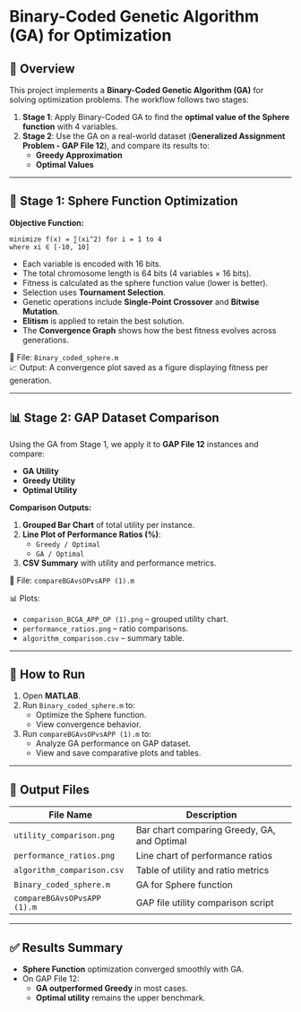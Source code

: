# Binary-Coded Genetic Algorithm (GA) for Optimization

## 📌 Overview

This project implements a **Binary-Coded Genetic Algorithm (GA)** for solving optimization problems. The workflow follows two stages:

1. **Stage 1**: Apply Binary-Coded GA to find the **optimal value of the Sphere function** with 4 variables.
2. **Stage 2**: Use the GA on a real-world dataset (**Generalized Assignment Problem - GAP File 12**), and compare its results to:
   - **Greedy Approximation**
   - **Optimal Values**

---

## 🧪 Stage 1: Sphere Function Optimization

**Objective Function:**

```
minimize f(x) = ∑(xi^2) for i = 1 to 4
where xi ∈ [-10, 10]
```

- Each variable is encoded with 16 bits.
- The total chromosome length is 64 bits (4 variables × 16 bits).
- Fitness is calculated as the sphere function value (lower is better).
- Selection uses **Tournament Selection**.
- Genetic operations include **Single-Point Crossover** and **Bitwise Mutation**.
- **Elitism** is applied to retain the best solution.
- The **Convergence Graph** shows how the best fitness evolves across generations.

📁 File: `Binary_coded_sphere.m`  
📈 Output: A convergence plot saved as a figure displaying fitness per generation.

---

## 📊 Stage 2: GAP Dataset Comparison

Using the GA from Stage 1, we apply it to **GAP File 12** instances and compare:

- **GA Utility**
- **Greedy Utility**
- **Optimal Utility**

**Comparison Outputs:**

1. **Grouped Bar Chart** of total utility per instance.
2. **Line Plot of Performance Ratios (%)**:
   - `Greedy / Optimal`
   - `GA / Optimal`
3. **CSV Summary** with utility and performance metrics.

📁 File: `compareBGAvsOPvsAPP (1).m`

📊 Plots:
- `comparison_BCGA_APP_OP (1).png` – grouped utility chart.
- `performance_ratios.png` – ratio comparisons.
- `algorithm_comparison.csv` – summary table.

---

## 🔧 How to Run

1. Open **MATLAB**.
2. Run `Binary_coded_sphere.m` to:
   - Optimize the Sphere function.
   - View convergence behavior.
3. Run `compareBGAvsOPvsAPP (1).m` to:
   - Analyze GA performance on GAP dataset.
   - View and save comparative plots and tables.

---

## 📂 Output Files

| File Name                  | Description                                 |
|---------------------------|---------------------------------------------|
| `utility_comparison.png`  | Bar chart comparing Greedy, GA, and Optimal |
| `performance_ratios.png`  | Line chart of performance ratios            |
| `algorithm_comparison.csv`| Table of utility and ratio metrics          |
| `Binary_coded_sphere.m`   | GA for Sphere function                      |
| `compareBGAvsOPvsAPP (1).m` | GAP file utility comparison script        |

---

## ✅ Results Summary

- **Sphere Function** optimization converged smoothly with GA.
- On GAP File 12:
  - **GA outperformed Greedy** in most cases.
  - **Optimal utility** remains the upper benchmark.

